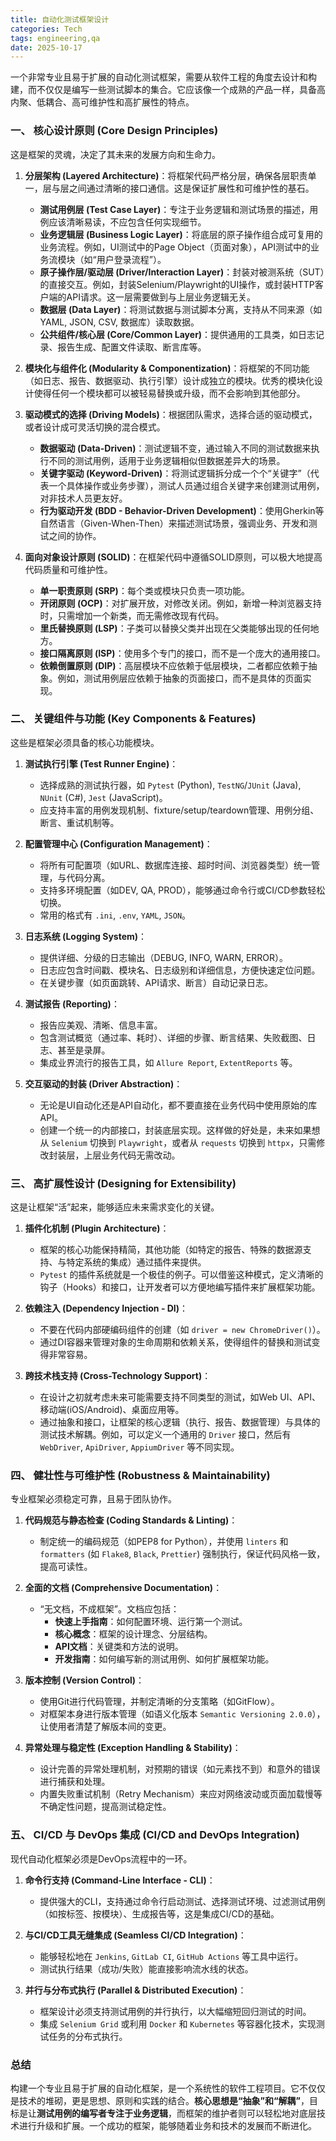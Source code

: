 ```yaml
---
title: 自动化测试框架设计
categories: Tech
tags: engineering,qa
date: 2025-10-17
---
```


一个非常专业且易于扩展的自动化测试框架，需要从软件工程的角度去设计和构建，而不仅仅是编写一些测试脚本的集合。它应该像一个成熟的产品一样，具备高内聚、低耦合、高可维护性和高扩展性的特点。

### 一、 核心设计原则 (Core Design Principles)

这是框架的灵魂，决定了其未来的发展方向和生命力。

1.  **分层架构 (Layered Architecture)**：将框架代码严格分层，确保各层职责单一，层与层之间通过清晰的接口通信。这是保证扩展性和可维护性的基石。
    * **测试用例层 (Test Case Layer)**：专注于业务逻辑和测试场景的描述，用例应该清晰易读，不应包含任何实现细节。
    * **业务逻辑层 (Business Logic Layer)**：将底层的原子操作组合成可复用的业务流程。例如，UI测试中的Page Object（页面对象），API测试中的业务流模块（如“用户登录流程”）。
    * **原子操作层/驱动层 (Driver/Interaction Layer)**：封装对被测系统（SUT）的直接交互。例如，封装Selenium/Playwright的UI操作，或封装HTTP客户端的API请求。这一层需要做到与上层业务逻辑无关。
    * **数据层 (Data Layer)**：将测试数据与测试脚本分离，支持从不同来源（如YAML, JSON, CSV, 数据库）读取数据。
    * **公共组件/核心层 (Core/Common Layer)**：提供通用的工具类，如日志记录、报告生成、配置文件读取、断言库等。

2.  **模块化与组件化 (Modularity & Componentization)**：将框架的不同功能（如日志、报告、数据驱动、执行引擎）设计成独立的模块。优秀的模块化设计使得任何一个模块都可以被轻易替换或升级，而不会影响到其他部分。

3.  **驱动模式的选择 (Driving Models)**：根据团队需求，选择合适的驱动模式，或者设计成可灵活切换的混合模式。
    * **数据驱动 (Data-Driven)**：测试逻辑不变，通过输入不同的测试数据来执行不同的测试用例，适用于业务逻辑相似但数据差异大的场景。
    * **关键字驱动 (Keyword-Driven)**：将测试逻辑拆分成一个个“关键字”（代表一个具体操作或业务步骤），测试人员通过组合关键字来创建测试用例，对非技术人员更友好。
    * **行为驱动开发 (BDD - Behavior-Driven Development)**：使用Gherkin等自然语言（Given-When-Then）来描述测试场景，强调业务、开发和测试之间的协作。

4.  **面向对象设计原则 (SOLID)**：在框架代码中遵循SOLID原则，可以极大地提高代码质量和可维护性。
    * **单一职责原则 (SRP)**：每个类或模块只负责一项功能。
    * **开闭原则 (OCP)**：对扩展开放，对修改关闭。例如，新增一种浏览器支持时，只需增加一个新类，而无需修改现有代码。
    * **里氏替换原则 (LSP)**：子类可以替换父类并出现在父类能够出现的任何地方。
    * **接口隔离原则 (ISP)**：使用多个专门的接口，而不是一个庞大的通用接口。
    * **依赖倒置原则 (DIP)**：高层模块不应依赖于低层模块，二者都应依赖于抽象。例如，测试用例层应依赖于抽象的页面接口，而不是具体的页面实现。

### 二、 关键组件与功能 (Key Components & Features)

这些是框架必须具备的核心功能模块。

1.  **测试执行引擎 (Test Runner Engine)**：
    * 选择成熟的测试执行器，如 `Pytest` (Python), `TestNG`/`JUnit` (Java), `NUnit` (C#), `Jest` (JavaScript)。
    * 应支持丰富的用例发现机制、fixture/setup/teardown管理、用例分组、断言、重试机制等。

2.  **配置管理中心 (Configuration Management)**：
    * 将所有可配置项（如URL、数据库连接、超时时间、浏览器类型）统一管理，与代码分离。
    * 支持多环境配置（如DEV, QA, PROD），能够通过命令行或CI/CD参数轻松切换。
    * 常用的格式有 `.ini`, `.env`, `YAML`, `JSON`。

3.  **日志系统 (Logging System)**：
    * 提供详细、分级的日志输出（DEBUG, INFO, WARN, ERROR）。
    * 日志应包含时间戳、模块名、日志级别和详细信息，方便快速定位问题。
    * 在关键步骤（如页面跳转、API请求、断言）自动记录日志。

4.  **测试报告 (Reporting)**：
    * 报告应美观、清晰、信息丰富。
    * 包含测试概览（通过率、耗时）、详细的步骤、断言结果、失败截图、日志、甚至是录屏。
    * 集成业界流行的报告工具，如 `Allure Report`, `ExtentReports` 等。

5.  **交互驱动的封装 (Driver Abstraction)**：
    * 无论是UI自动化还是API自动化，都不要直接在业务代码中使用原始的库API。
    * 创建一个统一的内部接口，封装底层实现。这样做的好处是，未来如果想从 `Selenium` 切换到 `Playwright`，或者从 `requests` 切换到 `httpx`，只需修改封装层，上层业务代码无需改动。

### 三、 高扩展性设计 (Designing for Extensibility)

这是让框架“活”起来，能够适应未来需求变化的关键。

1.  **插件化机制 (Plugin Architecture)**：
    * 框架的核心功能保持精简，其他功能（如特定的报告、特殊的数据源支持、与特定系统的集成）通过插件来提供。
    * `Pytest` 的插件系统就是一个极佳的例子。可以借鉴这种模式，定义清晰的钩子（Hooks）和接口，让开发者可以方便地编写插件来扩展框架功能。

2.  **依赖注入 (Dependency Injection - DI)**：
    * 不要在代码内部硬编码组件的创建（如 `driver = new ChromeDriver()`）。
    * 通过DI容器来管理对象的生命周期和依赖关系，使得组件的替换和测试变得非常容易。

3.  **跨技术栈支持 (Cross-Technology Support)**：
    * 在设计之初就考虑未来可能需要支持不同类型的测试，如Web UI、API、移动端(iOS/Android)、桌面应用等。
    * 通过抽象和接口，让框架的核心逻辑（执行、报告、数据管理）与具体的测试技术解耦。例如，可以定义一个通用的 `Driver` 接口，然后有 `WebDriver`, `ApiDriver`, `AppiumDriver` 等不同实现。

### 四、 健壮性与可维护性 (Robustness & Maintainability)

专业框架必须稳定可靠，且易于团队协作。

1.  **代码规范与静态检查 (Coding Standards & Linting)**：
    * 制定统一的编码规范（如PEP8 for Python），并使用 `linters` 和 `formatters` (如 `Flake8`, `Black`, `Prettier`) 强制执行，保证代码风格一致，提高可读性。

2.  **全面的文档 (Comprehensive Documentation)**：
    * “无文档，不成框架”。文档应包括：
        * **快速上手指南**：如何配置环境、运行第一个测试。
        * **核心概念**：框架的设计理念、分层结构。
        * **API文档**：关键类和方法的说明。
        * **开发指南**：如何编写新的测试用例、如何扩展框架功能。

3.  **版本控制 (Version Control)**：
    * 使用Git进行代码管理，并制定清晰的分支策略（如GitFlow）。
    * 对框架本身进行版本管理（如语义化版本 `Semantic Versioning 2.0.0`），让使用者清楚了解版本间的变更。

4.  **异常处理与稳定性 (Exception Handling & Stability)**：
    * 设计完善的异常处理机制，对预期的错误（如元素找不到）和意外的错误进行捕获和处理。
    * 内置失败重试机制（Retry Mechanism）来应对网络波动或页面加载慢等不确定性问题，提高测试稳定性。

### 五、 CI/CD 与 DevOps 集成 (CI/CD and DevOps Integration)

现代自动化框架必须是DevOps流程中的一环。

1.  **命令行支持 (Command-Line Interface - CLI)**：
    * 提供强大的CLI，支持通过命令行启动测试、选择测试环境、过滤测试用例（如按标签、按模块）、生成报告等，这是集成CI/CD的基础。

2.  **与CI/CD工具无缝集成 (Seamless CI/CD Integration)**：
    * 能够轻松地在 `Jenkins`, `GitLab CI`, `GitHub Actions` 等工具中运行。
    * 测试执行结果（成功/失败）能直接影响流水线的状态。

3.  **并行与分布式执行 (Parallel & Distributed Execution)**：
    * 框架设计必须支持测试用例的并行执行，以大幅缩短回归测试的时间。
    * 集成 `Selenium Grid` 或利用 `Docker` 和 `Kubernetes` 等容器化技术，实现测试任务的分布式执行。

### 总结

构建一个专业且易于扩展的自动化框架，是一个系统性的软件工程项目。它不仅仅是技术的堆砌，更是思想、原则和实践的结合。**核心思想是“抽象”和“解耦”**，目标是让**测试用例的编写者专注于业务逻辑**，而框架的维护者则可以轻松地对底层技术进行升级和扩展。一个成功的框架，能够随着业务和技术的发展而不断进化。
